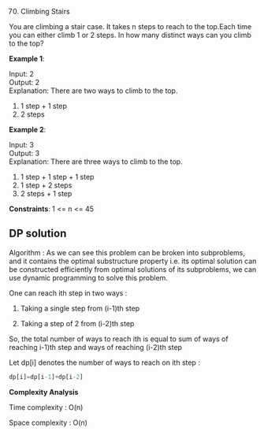 70. Climbing Stairs

You are climbing a stair case. It takes n steps to reach to the top.Each time you can either climb 1 or 2 steps. In how many distinct ways can you climb to the top?

**Example 1**:

Input: 2   
Output: 2    
Explanation: There are two ways to climb to the top.    
1. 1 step + 1 step   
2. 2 steps   

**Example 2**:

Input: 3    
Output: 3    
Explanation: There are three ways to climb to the top.    
1. 1 step + 1 step + 1 step   
2. 1 step + 2 steps   
3. 2 steps + 1 step   
   

**Constraints**: 1 <= n <= 45


## DP solution 
Algorithm : As we can see this problem can be broken into subproblems, and it contains the optimal substructure property i.e. its optimal solution can be constructed efficiently from optimal solutions of its subproblems, we can use dynamic programming to solve this problem.   

One can reach ith step in two ways : 

1. Taking a single step from (i-1)th step 

2. Taking a step of 2 from (i-2)th step 

So, the total number of ways to reach ith is equal to sum of ways of reaching i-1)th step and ways of reaching (i-2)th step 

Let dp[i] denotes the number of ways to reach on ith step : 
```python
dp[i]=dp[i-1]+dp[i-2]
```

**Complexity Analysis**

Time complexity : O(n) 

Space complexity : O(n)
